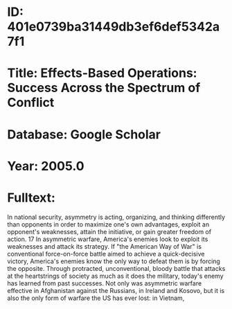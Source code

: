# ID: 401e0739ba31449db3ef6def5342a7f1
# Title: Effects-Based Operations: Success Across the Spectrum of Conflict
# Database: Google Scholar
# Year: 2005.0
# Fulltext:
In national security, asymmetry is acting, organizing, and thinking differently than opponents in order to maximize one's own advantages, exploit an opponent's weaknesses, attain the initiative, or gain greater freedom of action.
17 In asymmetric warfare, America's enemies look to exploit its weaknesses and attack its strategy.
If "the American Way of War" is conventional force-on-force battle aimed to achieve a quick-decisive victory, America's enemies know the only way to defeat them is by forcing the opposite.
Through protracted, unconventional, bloody battle that attacks at the heartstrings of society as much as it does the military, today's enemy has learned from past successes.
Not only was asymmetric warfare effective in Afghanistan against the Russians, in Ireland and Kosovo, but it is also the only form of warfare the US has ever lost: in Vietnam,